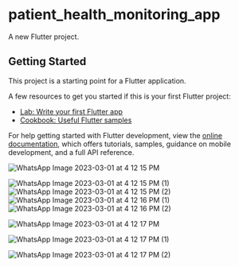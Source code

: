 # patient_health_monitoring_app

A new Flutter project.

## Getting Started

This project is a starting point for a Flutter application.

A few resources to get you started if this is your first Flutter project:

- [Lab: Write your first Flutter app](https://docs.flutter.dev/get-started/codelab)
- [Cookbook: Useful Flutter samples](https://docs.flutter.dev/cookbook)

For help getting started with Flutter development, view the
[online documentation](https://docs.flutter.dev/), which offers tutorials,
samples, guidance on mobile development, and a full API reference.

![WhatsApp Image 2023-03-01 at 4 12 15 PM](https://user-images.githubusercontent.com/115067551/222349263-f3cafa26-30ea-4ffa-a1b9-569a1e35a9de.jpeg)

![WhatsApp Image 2023-03-01 at 4 12 15 PM (1)](https://user-images.githubusercontent.com/115067551/222350178-cd29faf8-8bed-4852-9c2e-c4578f215b45.jpeg)
![WhatsApp Image 2023-03-01 at 4 12 15 PM (2)](https://user-images.githubusercontent.com/115067551/222350194-6871c93c-b9fb-48bf-83e2-d057c4540aea.jpeg)
![WhatsApp Image 2023-03-01 at 4 12 16 PM (1)](https://user-images.githubusercontent.com/115067551/222350411-d1be600d-28f5-4596-92b9-021825835bd5.jpeg)
![WhatsApp Image 2023-03-01 at 4 12 16 PM (2)](https://user-images.githubusercontent.com/115067551/222350430-65461251-23cc-434d-a0ad-bbde0cd58316.jpeg)

![WhatsApp Image 2023-03-01 at 4 12 17 PM](https://user-images.githubusercontent.com/115067551/222350470-da65c5be-2dc6-45d5-a890-b4f8295d7052.jpeg)

![WhatsApp Image 2023-03-01 at 4 12 17 PM (1)](https://user-images.githubusercontent.com/115067551/222350481-fa454ef7-55e4-48f7-b527-12185259e6e8.jpeg)

![WhatsApp Image 2023-03-01 at 4 12 17 PM (2)](https://user-images.githubusercontent.com/115067551/222350496-fdd45356-0d72-4f2a-85e5-776e3e011e3e.jpeg)
